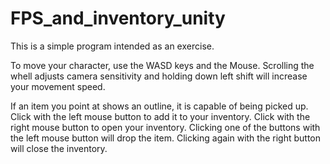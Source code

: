 # FPS_and_inventory_unity
 
 This is a simple program intended as an exercise.
 
 To move your character, use the WASD keys and the Mouse.
 Scrolling the whell adjusts camera sensitivity and holding down left shift will increase your movement speed.
 
 If an item you point at shows an outline, it is capable of being picked up. Click with the left mouse button to add it to your inventory.
 Click with the right mouse button to open your inventory. Clicking one of the buttons with the left mouse button will drop the item. Clicking again with the right button will close the inventory.
